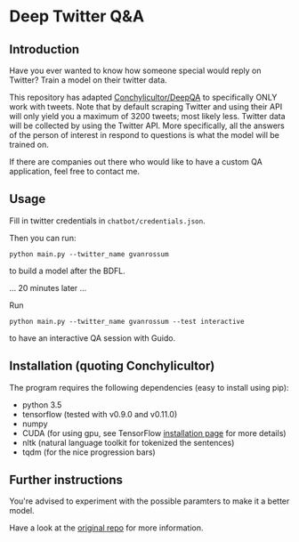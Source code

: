 # Deep Twitter Q&A

## Introduction

Have you ever wanted to know how someone special would reply on Twitter? Train a model on their twitter data.

This repository has adapted [Conchylicultor/DeepQA](https://github.com/Conchylicultor/DeepQA) to specifically ONLY work with tweets.
Note that by default scraping Twitter and using their API will only yield you a maximum of 3200 tweets; most likely less.
Twitter data will be collected by using the Twitter API. More specifically, all the answers of the person of interest in respond to questions is what the model will be trained on.


If there are companies out there who would like to have a custom QA application, feel free to contact me.

## Usage

Fill in twitter credentials in `chatbot/credentials.json`.

Then you can run:

    python main.py --twitter_name gvanrossum

to build a model after the BDFL.

... 20 minutes later ...

Run

    python main.py --twitter_name gvanrossum --test interactive

to have an interactive QA session with Guido.


## Installation (quoting Conchylicultor)

The program requires the following dependencies (easy to install using pip):
 * python 3.5
 * tensorflow (tested with v0.9.0 and v0.11.0)
 * numpy
 * CUDA (for using gpu, see TensorFlow [installation page](https://www.tensorflow.org/versions/master/get_started/os_setup.html#optional-install-cuda-gpus-on-linux) for more details)
 * nltk (natural language toolkit for tokenized the sentences)
 * tqdm (for the nice progression bars)

## Further instructions

You're advised to experiment with the possible paramters to make it a better model.

Have a look at the [original repo](https://github.com/Conchylicultor/DeepQA) for more information.
